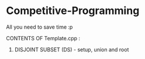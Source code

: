 # Competitive-Programming
All you need to save time :p 

CONTENTS OF Template.cpp :

1. DISJOINT SUBSET (DS) - setup, union and root
